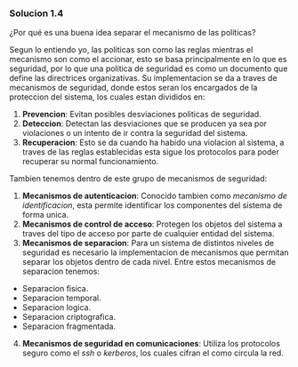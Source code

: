 ### Solucion 1.4

¿Por qué es una buena idea separar el mecanismo de las polı́ticas?

Segun lo entiendo yo, las politicas son como las reglas mientras el mecanismo son como el accionar, esto se basa principalmente en lo que es seguridad, por lo que una politica de seguridad es como un documento que define las directrices organizativas. Su implementacion se da a traves de mecanismos de seguridad, donde estos seran los encargados de la proteccion del sistema, los cuales estan divididos en:
1. **Prevencion**: Evitan posibles desviaciones politicas de seguridad.
2. **Deteccion**: Detectan las desviaciones que se producen ya sea por violaciones o un intento de ir contra la seguridad del sistema.
3. **Recuperacion**: Esto se da cuando ha habido una violacion al sistema, a traves de las reglas establecidas esta sigue los protocolos para poder recuperar su normal funcionamiento.

Tambien tenemos dentro de este grupo de mecanismos de seguridad:
1. **Mecanismos de autenticacion**: Conocido tambien como *mecanismo de identificacion*, esta permite identificar los componentes del sistema de forma unica.
2. **Mecanismos de control de acceso**: Protegen los objetos del sistema a traves del tipo de acceso por parte de cualquier entidad del sistema.
3. **Mecanismos de separacion**: Para un sistema de distintos niveles de seguridad es necesario la implementacion de mecanismos que permitan separar los objetos dentro de cada nivel. Entre estos mecanismos de separacion tenemos:
  * Separacion fisica.
  * Separacion temporal.
  * Separacion logica.
  * Separacion criptografica.
  * Separacion fragmentada.
4. **Mecanismos de seguridad en comunicaciones**: Utiliza los protocolos seguro como el *ssh* o *kerberos*, los cuales cifran el como circula la red.

